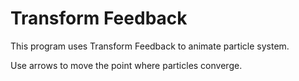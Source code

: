 # Transform Feedback
 
 This program uses Transform Feedback to animate particle system.
 
 Use arrows to move the point where particles converge. 